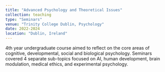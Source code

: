 ```yaml
---
title: "Advanced Psychology and Theoretical Issues"
collection: teaching
type: "Seminars"
venue: "Trinity College Dublin, Psychology"
date: 2022-2024
location: "Dublin, Ireland"
---
```


4th year undergraduate course aimed to reflect on the core areas of cognitive, developmental, social and biological psychology. Seminars covered 4 separate sub-topics focused on AI, human development, brain modulation, medical ethics, and experimental psychology. 
